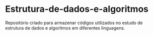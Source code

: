 # Estrutura-de-dados-e-algoritmos
Repositório criado para armazenar códigos utilizados no estudo de estrutura de dados e algoritmos em diferentes linguagens.

